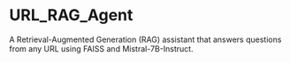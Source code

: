 # URL_RAG_Agent
A Retrieval-Augmented Generation (RAG) assistant that answers questions from any URL using FAISS and Mistral-7B-Instruct.
